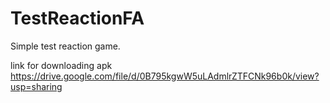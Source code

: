 TestReactionFA
==============

Simple test reaction game.

link for downloading apk https://drive.google.com/file/d/0B795kgwW5uLAdmlrZTFCNk96b0k/view?usp=sharing
